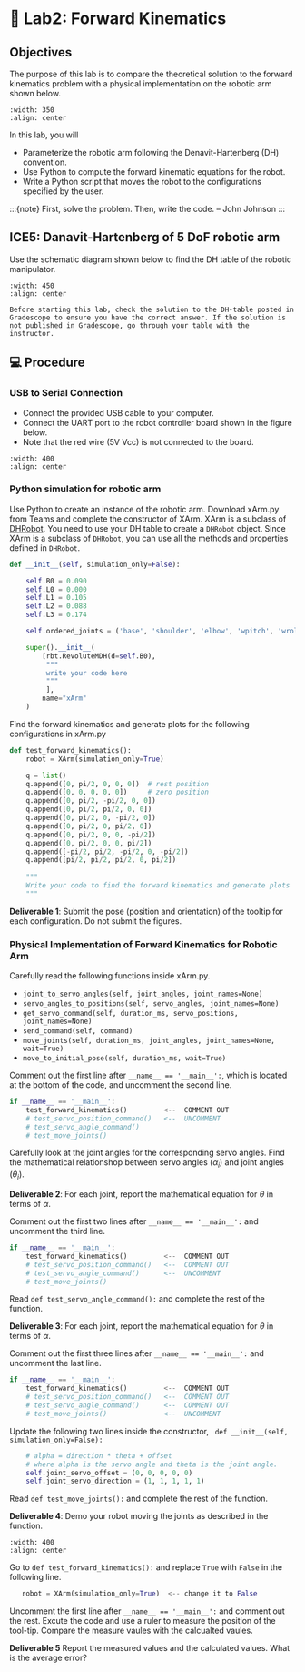 # 🔬 Lab2: Forward Kinematics


## Objectives
The purpose of this lab is to compare the theoretical solution to the forward kinematics problem with a physical implementation on the robotic arm shown below.  

```{image} ./figures/xArm.jpg
:width: 350
:align: center
```

In this lab, you will  
- Parameterize the robotic arm following the Denavit-Hartenberg (DH) convention.
- Use Python to compute the forward kinematic equations for the robot.
- Write a Python script that moves the robot to the configurations specified by the user.



:::{note}
First, solve the problem. Then, write the code. – John Johnson
:::


## ICE5: Danavit-Hartenberg of 5 DoF robotic arm

Use the schematic diagram shown below to find the DH table of the robotic manipulator. 

```{image} ./figures/xArm.png
:width: 450
:align: center
```

```{attention}
Before starting this lab, check the solution to the DH-table posted in Gradescope to ensure you have the correct answer. If the solution is not published in Gradescope, go through your table with the instructor.
```

## 💻 Procedure



### USB to Serial Connection

- Connect the provided USB cable to your computer.
- Connect the UART port to the robot controller board shown in the figure below.
- Note that the red wire (5V Vcc) is not connected to the board.

```{image} ./figures/USB-UART_connection.jpg
:width: 400
:align: center
```


### Python simulation for robotic arm

Use Python to create an instance of the robotic arm. Download xArm.py from Teams and complete the constructor of XArm. XArm is a subclass of [DHRobot](https://petercorke.github.io/robotics-toolbox-python/intro.html#denavit-hartenberg-parameters).  You need to use your DH table to create a `DHRobot` object.  Since XArm is a subclass of `DHRobot`, you can use all the methods and properties defined in `DHRobot`. 



```Python
def __init__(self, simulation_only=False):

    self.B0 = 0.090
    self.L0 = 0.000
    self.L1 = 0.105
    self.L2 = 0.088
    self.L3 = 0.174

    self.ordered_joints = ('base', 'shoulder', 'elbow', 'wpitch', 'wroll')

    super().__init__(
        [rbt.RevoluteMDH(d=self.B0),
         """
         write your code here
         """
         ],
        name="xArm"
    )
```

Find the forward kinematics and generate plots for the following configurations in xArm.py

```Python
def test_forward_kinematics():
    robot = XArm(simulation_only=True)

    q = list()
    q.append([0, pi/2, 0, 0, 0])  # rest position
    q.append([0, 0, 0, 0, 0])     # zero position
    q.append([0, pi/2, -pi/2, 0, 0])
    q.append([0, pi/2, pi/2, 0, 0])
    q.append([0, pi/2, 0, -pi/2, 0])
    q.append([0, pi/2, 0, pi/2, 0])
    q.append([0, pi/2, 0, 0, -pi/2])
    q.append([0, pi/2, 0, 0, pi/2])
    q.append([-pi/2, pi/2, -pi/2, 0, -pi/2])
    q.append([pi/2, pi/2, pi/2, 0, pi/2])
    
    """
    Write your code to find the forward kinematics and generate plots
    """
```

**Deliverable 1**: Submit the pose (position and orientation) of the tooltip for each configuration. Do not submit the figures.


### Physical Implementation of Forward Kinematics for Robotic Arm

Carefully read the following functions inside xArm.py.
- `joint_to_servo_angles(self, joint_angles, joint_names=None)`
- `servo_angles_to_positions(self, servo_angles, joint_names=None)`
- `get_servo_command(self, duration_ms, servo_positions, joint_names=None)`
- `send_command(self, command)`
- `move_joints(self, duration_ms, joint_angles, joint_names=None, wait=True)`
- `move_to_initial_pose(self, duration_ms, wait=True)`

Comment out the first line after `__name__ == '__main__':`, which is located at the bottom of the code, and 
uncomment the second line.  

```Python
if __name__ == '__main__':
    test_forward_kinematics()         <--  COMMENT OUT
    # test_servo_position_command()   <--  UNCOMMENT
    # test_servo_angle_command()
    # test_move_joints()
```

Carefully look at the joint angles for the corresponding servo angles.  Find the mathematical relationshop between servo angles ($\alpha_i$) and joint angles ($\theta_i$).  

**Deliverable 2**: For each joint, report the mathematical equation for $\theta$ in terms of $\alpha$.


Comment out the first two lines after `__name__ == '__main__':` and uncomment the third line.  

```Python
if __name__ == '__main__':
    test_forward_kinematics()         <--  COMMENT OUT
    # test_servo_position_command()   <--  COMMENT OUT
    # test_servo_angle_command()      <--  UNCOMMENT
    # test_move_joints()
```

Read `def test_servo_angle_command():` and complete the rest of the function.


**Deliverable 3**: For each joint, report the mathematical equation for $\theta$ in terms of $\alpha$.

Comment out the first three lines after `__name__ == '__main__':` and uncomment the last line.  

```Python
if __name__ == '__main__':
    test_forward_kinematics()         <--  COMMENT OUT
    # test_servo_position_command()   <--  COMMENT OUT
    # test_servo_angle_command()      <--  COMMENT OUT
    # test_move_joints()              <--  UNCOMMENT
```

Update the following two lines inside the constructor, ` def __init__(self, simulation_only=False):`

```Python
    # alpha = direction * theta + offset
    # where alpha is the servo angle and theta is the joint angle.
    self.joint_servo_offset = (0, 0, 0, 0, 0)
    self.joint_servo_direction = (1, 1, 1, 1, 1)
```

Read `def test_move_joints():` and complete the rest of the function.


**Deliverable 4**: Demo your robot moving the joints as described in the function.





```{image} ./figures/xArm_Upright.png
:width: 400
:align: center
```







Go to `def test_forward_kinematics():` and replace `True` with `False` in the following line.

```Python
   robot = XArm(simulation_only=True)  <-- change it to False
```    
    
Uncomment the first line after `__name__ == '__main__':` and comment out the rest. 
Excute the code and use a ruler to measure the position of the tool-tip.  Compare the measure vaules with the calcualted vaules.  

**Deliverable 5**  Report the measured values and the calculated values.  What is the average error?  

